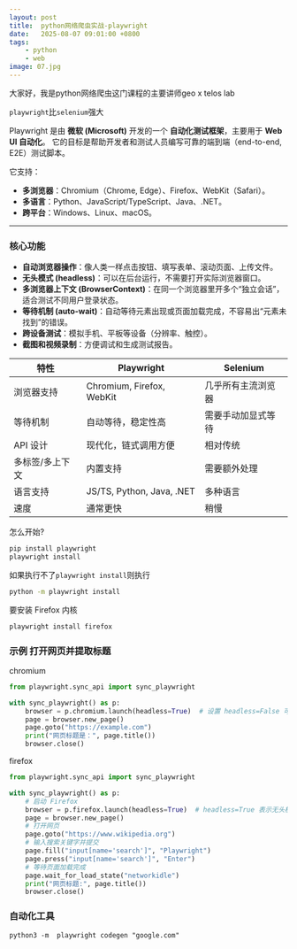 ```yaml
---
layout: post
title:  python网络爬虫实战-playwright
date:   2025-08-07 09:01:00 +0800
tags: 
    - python
    - web
image: 07.jpg
---
```


大家好，我是python网络爬虫这门课程的主要讲师geo x telos lab

`playwright`比`selenium`强大

Playwright 是由 **微软 (Microsoft)** 开发的一个 **自动化测试框架**，主要用于 **Web UI 自动化**。
它的目标是帮助开发者和测试人员编写可靠的端到端（end-to-end, E2E）测试脚本。

它支持：

* **多浏览器**：Chromium（Chrome, Edge）、Firefox、WebKit（Safari）。
* **多语言**：Python、JavaScript/TypeScript、Java、.NET。
* **跨平台**：Windows、Linux、macOS。

---

### 核心功能

* **自动浏览器操作**：像人类一样点击按钮、填写表单、滚动页面、上传文件。
* **无头模式 (headless)**：可以在后台运行，不需要打开实际浏览器窗口。
* **多浏览器上下文 (BrowserContext)**：在同一个浏览器里开多个“独立会话”，适合测试不同用户登录状态。
* **等待机制 (auto-wait)**：自动等待元素出现或页面加载完成，不容易出“元素未找到”的错误。
* **跨设备测试**：模拟手机、平板等设备（分辨率、触控）。
* **截图和视频录制**：方便调试和生成测试报告。

| 特性       | Playwright                | Selenium  |
| -------- | ------------------------- | --------- |
| 浏览器支持    | Chromium, Firefox, WebKit | 几乎所有主流浏览器 |
| 等待机制     | 自动等待，稳定性高                 | 需要手动加显式等待 |
| API 设计   | 现代化，链式调用方便                | 相对传统      |
| 多标签/多上下文 | 内置支持                      | 需要额外处理    |
| 语言支持     | JS/TS, Python, Java, .NET | 多种语言      |
| 速度       | 通常更快                      | 稍慢        |

怎么开始?

```bash
pip install playwright
playwright install
```

如果执行不了`playwright install`则执行

```bash
python -m playwright install
```

要安装 Firefox 内核

```bash
playwright install firefox
```

### 示例 打开网页并提取标题

chromium 

```py
from playwright.sync_api import sync_playwright

with sync_playwright() as p:
    browser = p.chromium.launch(headless=True)  # 设置 headless=False 可看到界面
    page = browser.new_page()
    page.goto("https://example.com")
    print("网页标题是：", page.title())
    browser.close()
```

firefox

```py
from playwright.sync_api import sync_playwright

with sync_playwright() as p:
    # 启动 Firefox
    browser = p.firefox.launch(headless=True)  # headless=True 表示无头模式
    page = browser.new_page()
    # 打开网页
    page.goto("https://www.wikipedia.org")
    # 输入搜索关键字并提交
    page.fill("input[name='search']", "Playwright")
    page.press("input[name='search']", "Enter")
    # 等待页面加载完成
    page.wait_for_load_state("networkidle")
    print("网页标题:", page.title())
    browser.close()
```

### 自动化工具

```
python3 -m  playwright codegen "google.com"
```

<!-- ### 示例 抓取动态加载的内容（知乎热门话题）

```py
from playwright.sync_api import sync_playwright

with sync_playwright() as p:
    browser = p.chromium.launch(headless=True)
    page = browser.new_page()
    page.goto("https://www.zhihu.com/hot", timeout=60000)
    page.wait_for_timeout(3000)  # 等待页面渲染

    titles = page.query_selector_all('section h2')
    for idx, title in enumerate(titles, 1):
        print(f"{idx}. {title.text_content()}")

    browser.close()
```

### 示例 抓取京东商品名称与价格（需翻页）

```py
from playwright.sync_api import sync_playwright

with sync_playwright() as p:
    browser = p.chromium.launch(headless=True)
    page = browser.new_page()
    page.goto('https://search.jd.com/Search?keyword=耳机', timeout=60000)
    page.wait_for_selector('.gl-item')

    items = page.query_selector_all('.gl-item')
    for item in items[:10]:
        name = item.query_selector('.p-name em').text_content().strip()
        price = item.query_selector('.p-price i').text_content().strip()
        print(f"{name} - ¥{price}")

    browser.close()
``` -->